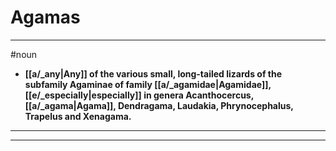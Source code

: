 # Agamas
---
#noun
- **[[a/_any|Any]] of the various small, long-tailed lizards of the subfamily Agaminae of family [[a/_agamidae|Agamidae]], [[e/_especially|especially]] in genera Acanthocercus, [[a/_agama|Agama]], Dendragama, Laudakia, Phrynocephalus, Trapelus and Xenagama.**
---
---
